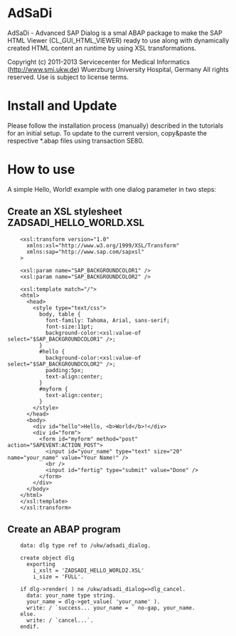 AdSaDi
======

AdSaDi - Advanced SAP Dialog is a smal ABAP package to make the SAP HTML Viewer (CL_GUI_HTML_VIEWER) 
ready to use along with dynamically created HTML content an runtime by using XSL transformations.

Copyright (c) 2011-2013 Servicecenter for Medical Informatics (http://www.smi.ukw.de)
Wuerzburg University Hospital, Germany
All rights reserved. Use is subject to license terms.


Install and Update
==================

Please follow the installation process (manually) described in the tutorials for an initial setup. 
To update to the current version, copy&paste the respective *.abap files using transaction SE80.


How to use
==========

A simple Hello, World! example with one dialog parameter in two steps:

Create an XSL stylesheet ZADSADI_HELLO_WORLD.XSL
------------------------------------------------

        <xsl:transform version="1.0"
          xmlns:xsl="http://www.w3.org/1999/XSL/Transform"
          xmlns:sap="http://www.sap.com/sapxsl"
        >

        <xsl:param name="SAP_BACKGROUNDCOLOR1" />
        <xsl:param name="SAP_BACKGROUNDCOLOR2" />
        
        <xsl:template match="/">
        <html>
          <head>
            <style type="text/css">
              body, table {
                font-family: Tahoma, Arial, sans-serif;
                font-size:11pt;
                background-color:<xsl:value-of select="$SAP_BACKGROUNDCOLOR1" />;
              }
              #hello {
                background-color:<xsl:value-of select="$SAP_BACKGROUNDCOLOR2" />;
                padding:5px;
                text-align:center;
              }
              #myform {
                text-align:center;
              }
            </style>
          </head>
          <body>
            <div id="hello">Hello, <b>World</b>!</div>
            <div id="form">
              <form id="myform" method="post" action="SAPEVENT:ACTION_POST">
                <input id="your_name" type="text" size="20" name="your_name" value="Your Name!" />
                <br />
                <input id="fertig" type="submit" value="Done" />
              </form>
            </div>
          </body>
        </html>
        </xsl:template>
        </xsl:transform>
        
Create an ABAP program
----------------------

        data: dlg type ref to /ukw/adsadi_dialog.
        
        create object dlg
          exporting
            i_xslt = 'ZADSADI_HELLO_WORLD2.XSL'
            i_size = 'FULL'.

        if dlg->render( ) ne /ukw/adsadi_dialog=>dlg_cancel.
          data: your_name type string.
          your_name = dlg->get_value( 'your_name' ).
          write: / `success... your_name = ` no-gap, your_name.
        else.
          write: / `cancel...`.
        endif.

